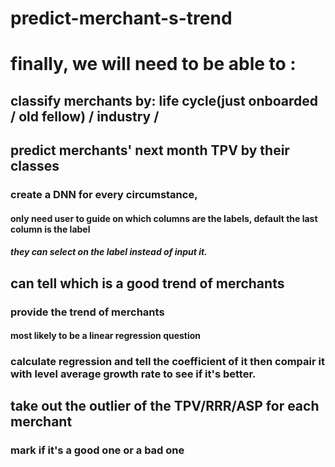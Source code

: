 # predict-merchant-s-trend

# finally, we will need to be able to :
## classify merchants by: life cycle(just onboarded / old fellow) / industry / 

## predict merchants' next month TPV by their classes
### create a DNN for every circumstance,
#### only need user to guide on which columns are the labels, default the last column is the label
##### they can select on the label instead of input it.


## can tell which is a good trend of merchants
### provide the trend of merchants 
#### most likely to be a linear regression question
### calculate regression and tell the coefficient of it then compair it with level average growth rate to see if it's better.


## take out the outlier of the TPV/RRR/ASP for each merchant
### mark if it's a good one or a bad one

